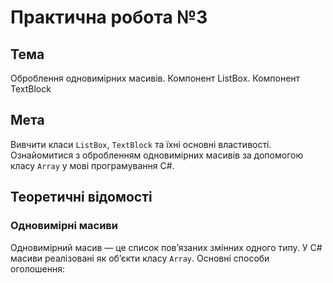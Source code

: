 # Практична робота №3

## Тема
Оброблення одновимірних масивів. Компонент ListBox. Компонент TextBlock

## Мета
Вивчити класи `ListBox`, `TextBlock` та їхні основні властивості. Ознайомитися з обробленням одновимірних масивів за допомогою класу `Array` у мові програмування C#.

## Теоретичні відомості

### Одновимірні масиви
Одновимірний масив — це список пов’язаних змінних одного типу. У C# масиви реалізовані як об’єкти класу `Array`. Основні способи оголошення:
